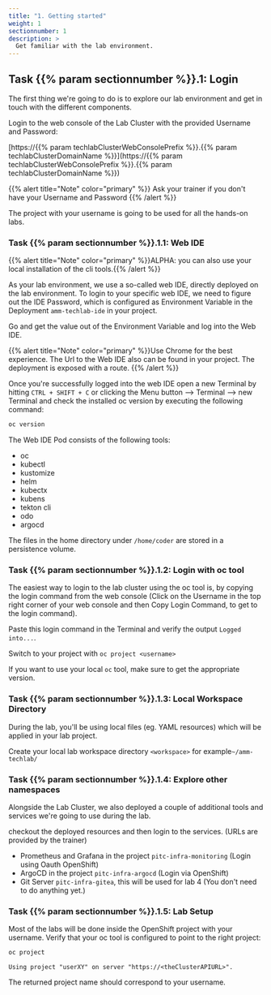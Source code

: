 ```yaml
---
title: "1. Getting started"
weight: 1
sectionnumber: 1
description: >
  Get familiar with the lab environment.
---
```



## Task {{% param sectionnumber %}}.1: Login

The first thing we're going to do is to explore our lab environment and get in touch with the different components.

Login to the web console of the Lab Cluster with the provided Username and Password:

[https://{{% param techlabClusterWebConsolePrefix %}}.{{% param techlabClusterDomainName %}}](https://{{% param techlabClusterWebConsolePrefix %}}.{{% param techlabClusterDomainName %}})

{{% alert title="Note" color="primary" %}} Ask your trainer if you don't have your Username and Password {{% /alert %}}

The project with your username is going to be used for all the hands-on labs.


### Task {{% param sectionnumber %}}.1.1: Web IDE

{{% alert title="Note" color="primary" %}}ALPHA: you can also use your local installation of the cli tools.{{% /alert %}}

As your lab environment, we use a so-called web IDE, directly deployed on the lab environment. To login to your specific web IDE, we need to figure out the IDE Password, which is configured as Environment Variable in the Deployment `amm-techlab-ide` in your project.

Go and get the value out of the Environment Variable and log into the Web IDE.

{{% alert title="Note" color="primary" %}}Use Chrome for the best experience. The Url to the Web IDE also can be found in your project. The deployment is exposed with a route. {{% /alert %}}


Once you're successfully logged into the web IDE open a new Terminal by hitting `CTRL + SHIFT + C` or clicking the Menu button --> Terminal --> new Terminal and check the installed oc version by executing the following command:

```bash
oc version
```

The Web IDE Pod consists of the following tools:

* oc
* kubectl
* kustomize
* helm
* kubectx
* kubens
* tekton cli
* odo
* argocd

The files in the home directory under `/home/coder` are stored in a persistence volume.


### Task {{% param sectionnumber %}}.1.2: Login with oc tool

The easiest way to login to the lab cluster using the oc tool is, by copying the login command from the web console (Click on the Username in the top right corner of your web console and then Copy Login Command, to get to the login command).

Paste this login command in the Terminal and verify the output `Logged into...`.

Switch to your project with `oc project <username>`

If you want to use your local `oc` tool, make sure to get the appropriate version.


### Task {{% param sectionnumber %}}.1.3: Local Workspace Directory

During the lab, you'll be using local files (eg. YAML resources) which will be applied in your lab project.

Create your local lab workspace directory `<workspace>` for example`~/amm-techlab/`


### Task {{% param sectionnumber %}}.1.4: Explore other namespaces

Alongside the Lab Cluster, we also deployed a couple of additional tools and services we're going to use during the lab.

checkout the deployed resources and then login to the services. (URLs are provided by the trainer)

* Prometheus and Grafana in the project `pitc-infra-monitoring` (Login using Oauth OpenShift)
* ArgoCD in the project `pitc-infra-argocd` (Login via OpenShift)
* Git Server `pitc-infra-gitea`, this will be used for lab 4 (You don't need to do anything yet.)


### Task {{% param sectionnumber %}}.1.5: Lab Setup

Most of the labs will be done inside the OpenShift project with your username. Verify that your oc tool is configured to point to the right project:

```s
oc project
```

```
Using project "userXY" on server "https://<theClusterAPIURL>".
```

The returned project name should correspond to your username.
